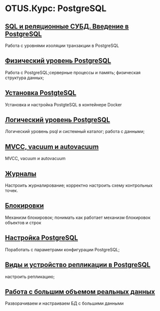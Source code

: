 # OTUS.Курс: PostgreSQL

## [SQL и реляционные СУБД. Введение в PostgreSQL ](02-Transaction-Isolation)
Работа с уровнями изоляции транзакции в PostgreSQL

## [Физический уровень PostgreSQL](03-PGDATA)
Работа с PostgreSQL;серверные процессы и память; физическая структура данных;

## [Установка PostgteSQL](04-PG-Docker)
Установка и настройка PostgteSQL в контейнере Docker

## [Логический уровень PostgreSQL](05-ROLE)
Логический уровень psql и системный каталог; работа с данными;

## [MVCC, vacuum и autovacuum](06-AUTOVACUUM)
MVCC, vacuum и autovacuum

## [Журналы](07-WAL)
Настроить журналирование; корректно настроить схему контрольных точек.

## [Блокировки](08-LOCK)
Механизм блокировок; понимать как работает механизм блокировок объектов и строк

## [Настройка PostgreSQL](09-PARAMS)
Поработать с параметрами конфигурации PostgreSQL;

## [Виды и устройство репликации в PostgreSQL](10-REPLICATION)
настроить репликацию;

## [Работа с большим объемом реальных данных](12-BIGDATA)
Разворачиваем и настраиваем БД с большими данными
